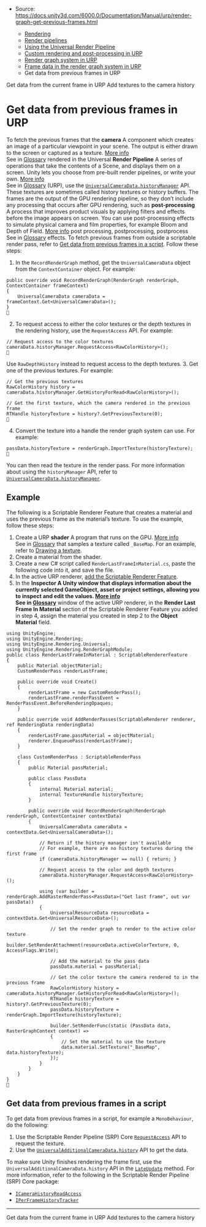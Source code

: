 * Source: https://docs.unity3d.com/6000.0/Documentation/Manual/urp/render-graph-get-previous-frames.html

  * [Rendering](https://docs.unity3d.com/6000.0/Documentation/Manual/rendering-and-post-processing.html)
  * [Render pipelines](https://docs.unity3d.com/6000.0/Documentation/Manual/render-pipelines.html)
  * [Using the Universal Render Pipeline](https://docs.unity3d.com/6000.0/Documentation/Manual/universal-render-pipeline.html)
  * [Custom rendering and post-processing in URP](https://docs.unity3d.com/6000.0/Documentation/Manual/urp/customizing-urp.html)
  * [Render graph system in URP](https://docs.unity3d.com/6000.0/Documentation/Manual/urp/render-graph.html)
  * [Frame data in the render graph system in URP](https://docs.unity3d.com/6000.0/Documentation/Manual/urp/render-graph-frame-data.html)
  * Get data from previous frames in URP


[](https://docs.unity3d.com/6000.0/Documentation/Manual/urp/accessing-frame-data.html)
Get data from the current frame in URP
[](https://docs.unity3d.com/6000.0/Documentation/Manual/urp/render-graph-add-textures-to-camera-history.html)
Add textures to the camera history
# Get data from previous frames in URP
To fetch the previous frames that the **camera** A component which creates an image of a particular viewpoint in your scene. The output is either drawn to the screen or captured as a texture. [More info](https://docs.unity3d.com/6000.0/Documentation/Manual/CamerasOverview.html)  
See in [Glossary](https://docs.unity3d.com/6000.0/Documentation/Manual/Glossary.html#Camera) rendered in the Universal **Render Pipeline** A series of operations that take the contents of a Scene, and displays them on a screen. Unity lets you choose from pre-built render pipelines, or write your own. [More info](https://docs.unity3d.com/6000.0/Documentation/Manual/render-pipelines.html)  
See in [Glossary](https://docs.unity3d.com/6000.0/Documentation/Manual/Glossary.html#Renderpipeline) (URP), use the [`UniversalCameraData.historyManager`](https://docs.unity3d.com/Packages/com.unity.render-pipelines.universal@17.2/api/UnityEngine.Rendering.Universal.UniversalCameraData.html) API. These textures are sometimes called history textures or history buffers.
The frames are the output of the GPU rendering pipeline, so they don’t include any processing that occurs after GPU rendering, such as **post-processing** A process that improves product visuals by applying filters and effects before the image appears on screen. You can use post-processing effects to simulate physical camera and film properties, for example Bloom and Depth of Field. [More info](https://docs.unity3d.com/6000.0/Documentation/Manual/PostProcessingOverview.html) post processing, postprocessing, postprocess  
See in [Glossary](https://docs.unity3d.com/6000.0/Documentation/Manual/Glossary.html#post-processing) effects.
To fetch previous frames from outside a scriptable render pass, refer to [Get data from previous frames in a script](https://docs.unity3d.com/6000.0/Documentation/Manual/urp/render-graph-get-previous-frames.html#get-data-from-previous-frames-in-a-script).
Follow these steps:
  1. In the `RecordRenderGraph` method, get the `UniversalCameraData` object from the `ContextContainer` object. For example:
```
public override void RecordRenderGraph(RenderGraph renderGraph, ContextContainer frameContext)
{
    UniversalCameraData cameraData = frameContext.Get<UniversalCameraData>();
}    

```

  2. To request access to either the color textures or the depth textures in the rendering history, use the `RequestAccess` API. For example:
```
// Request access to the color textures
cameraData.historyManager.RequestAccess<RawColorHistory>();

```

Use `RawDepthHistory` instead to request access to the depth textures.
  3. Get one of the previous textures. For example:
```
// Get the previous textures 
RawColorHistory history = cameraData.historyManager.GetHistoryForRead<RawColorHistory>();

// Get the first texture, which the camera rendered in the previous frame
RTHandle historyTexture = history?.GetPreviousTexture(0);

```

  4. Convert the texture into a handle the render graph system can use. For example:
```
passData.historyTexture = renderGraph.ImportTexture(historyTexture);

```



You can then read the texture in the render pass.
For more information about using the `historyManager` API, refer to [`UniversalCameraData.historyManager`](https://docs.unity3d.com/Packages/com.unity.render-pipelines.universal@17.2/api/UnityEngine.Rendering.Universal.UniversalCameraData.html).
## Example
The following is a Scriptable Renderer Feature that creates a material and uses the previous frame as the material’s texture.
To use the example, follow these steps:
  1. Create a URP **shader** A program that runs on the GPU. [More info](https://docs.unity3d.com/6000.0/Documentation/Manual/Shaders.html)  
See in [Glossary](https://docs.unity3d.com/6000.0/Documentation/Manual/Glossary.html#Shader) that samples a texture called `_BaseMap`. For an example, refer to [Drawing a texture](https://docs.unity3d.com/6000.0/Documentation/Manual/urp/writing-shaders-urp-unlit-texture.html).
  2. Create a material from the shader.
  3. Create a new C# script called `RenderLastFrameInMaterial.cs`, paste the following code into it, and save the file.
  4. In the active URP renderer, [add the Scriptable Renderer Feature](https://docs.unity3d.com/6000.0/Documentation/Manual/urp/urp-renderer-feature.html).
  5. In the ****Inspector** A Unity window that displays information about the currently selected GameObject, asset or project settings, allowing you to inspect and edit the values. [More info](https://docs.unity3d.com/6000.0/Documentation/Manual/UsingTheInspector.html)  
See in [Glossary](https://docs.unity3d.com/6000.0/Documentation/Manual/Glossary.html#Inspector)** window of the active URP renderer, in the **Render Last Frame In Material** section of the Scriptable Renderer Feature you added in step 4, assign the material you created in step 2 to the **Object Material** field.

```
using UnityEngine;
using UnityEngine.Rendering;
using UnityEngine.Rendering.Universal;
using UnityEngine.Rendering.RenderGraphModule;
public class RenderLastFrameInMaterial : ScriptableRendererFeature
{
    public Material objectMaterial;
    CustomRenderPass renderLastFrame;

    public override void Create()
    {
        renderLastFrame = new CustomRenderPass();
        renderLastFrame.renderPassEvent = RenderPassEvent.BeforeRenderingOpaques;
    }

    public override void AddRenderPasses(ScriptableRenderer renderer, ref RenderingData renderingData)
    {
        renderLastFrame.passMaterial = objectMaterial;
        renderer.EnqueuePass(renderLastFrame);
    }

    class CustomRenderPass : ScriptableRenderPass
    {
        public Material passMaterial;

        public class PassData
        {
            internal Material material;
            internal TextureHandle historyTexture;
        }

        public override void RecordRenderGraph(RenderGraph renderGraph, ContextContainer contextData)
        {
            UniversalCameraData cameraData = contextData.Get<UniversalCameraData>();

            // Return if the history manager isn't available
            // For example, there are no history textures during the first frame
            if (cameraData.historyManager == null) { return; }
  
            // Request access to the color and depth textures
            cameraData.historyManager.RequestAccess<RawColorHistory>();

            using (var builder = renderGraph.AddRasterRenderPass<PassData>("Get last frame", out var passData))
            {
                UniversalResourceData resourceData = contextData.Get<UniversalResourceData>();

                // Set the render graph to render to the active color texture
                builder.SetRenderAttachment(resourceData.activeColorTexture, 0, AccessFlags.Write);

                // Add the material to the pass data
                passData.material = passMaterial;
                
                // Get the color texture the camera rendered to in the previous frame
                RawColorHistory history = cameraData.historyManager.GetHistoryForRead<RawColorHistory>();
                RTHandle historyTexture = history?.GetPreviousTexture(0);
                passData.historyTexture = renderGraph.ImportTexture(historyTexture);

                builder.SetRenderFunc(static (PassData data, RasterGraphContext context) =>
                {
                    // Set the material to use the texture
                    data.material.SetTexture("_BaseMap", data.historyTexture);
                });
            }
        }
    }
}

```

## Get data from previous frames in a script
To get data from previous frames in a script, for example a `MonoBehaviour`, do the following:
  1. Use the Scriptable Render Pipeline (SRP) Core [`RequestAccess`](https://docs.unity3d.com/Packages/com.unity.render-pipelines.core@17.0/api/UnityEngine.Rendering.IPerFrameHistoryAccessTracker.html#UnityEngine_Rendering_IPerFrameHistoryAccessTracker_RequestAccess__1) API to request the texture.
  2. Use the [`UniversalAdditionalCameraData.history`](https://docs.unity3d.com/Packages/com.unity.render-pipelines.universal@17.2/api/UnityEngine.Rendering.Universal.UniversalAdditionalCameraData.html#UnityEngine_Rendering_Universal_UniversalAdditionalCameraData_history) API to get the data.


To make sure Unity finishes rendering the frame first, use the `UniversalAdditionalCameraData.history` API in the [`LateUpdate`](https://docs.unity3d.com/ScriptReference/MonoBehaviour.LateUpdate.html) method.
For more information, refer to the following in the Scriptable Render Pipeline (SRP) Core package:
  * [`ICameraHistoryReadAccess`](https://docs.unity3d.com/Packages/com.unity.render-pipelines.core@17.0/api/UnityEngine.Rendering.ICameraHistoryReadAccess.html)
  * [`IPerFrameHistoryTracker`](https://docs.unity3d.com/Packages/com.unity.render-pipelines.core@17.0/api/UnityEngine.Rendering.IPerFrameHistoryAccessTracker.html)


* * *
[](https://docs.unity3d.com/6000.0/Documentation/Manual/urp/accessing-frame-data.html)
Get data from the current frame in URP
[](https://docs.unity3d.com/6000.0/Documentation/Manual/urp/render-graph-add-textures-to-camera-history.html)
Add textures to the camera history
